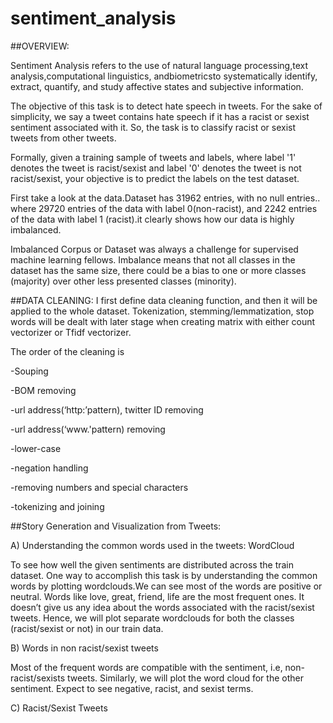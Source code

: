 # sentiment_analysis


##OVERVIEW:

Sentiment Analysis refers to the use of natural language processing,text analysis,computational linguistics, andbiometricsto systematically identify, extract, quantify, and study affective states and subjective information.



The objective of this task is to detect hate speech in tweets. For the sake of simplicity, we say a tweet contains hate speech if it has a racist or sexist sentiment associated with it. So, the task is to classify racist or sexist tweets from other tweets.

Formally, given a training sample of tweets and labels, where label '1' denotes the tweet is racist/sexist and label '0' denotes the tweet is not racist/sexist, your objective is to predict the labels on the test dataset.




First take a look at the data.Dataset has 31962 entries, with no null entries.. where 29720 entries of the data with label 0(non-racist), and 2242 entries of the data with label 1 (racist).it clearly shows how our data is highly imbalanced.

Imbalanced Corpus or Dataset was always a challenge for supervised machine learning fellows. Imbalance means that not all classes in the dataset has the same size, there could be a bias to one or more classes (majority) over other less presented classes (minority).


##DATA CLEANING:
I first define data cleaning function, and then it will be applied to the whole dataset. Tokenization, stemming/lemmatization, stop words will be dealt with later stage when creating matrix with either count vectorizer or Tfidf vectorizer.

The order of the cleaning is

-Souping

-BOM removing

-url address(‘http:’pattern), twitter ID removing

-url address(‘www.'pattern) removing

-lower-case

-negation handling

-removing numbers and special characters

-tokenizing and joining


##Story Generation and Visualization from Tweets:

A) Understanding the common words used in the tweets: WordCloud

To see how well the given sentiments are distributed across the train dataset. One way to accomplish this task is by understanding the common words by plotting wordclouds.We can see most of the words are positive or neutral. Words like love, great, friend, life are the most frequent ones. It doesn’t give us any idea about the words associated with the racist/sexist tweets. Hence, we will plot separate wordclouds for both the classes (racist/sexist or not) in our train data.


B) Words in non racist/sexist tweets

Most of the frequent words are compatible with the sentiment, i.e, non-racist/sexists tweets. Similarly, we will plot the word cloud for the other sentiment. Expect to see negative, racist, and sexist terms.

C) Racist/Sexist Tweets





